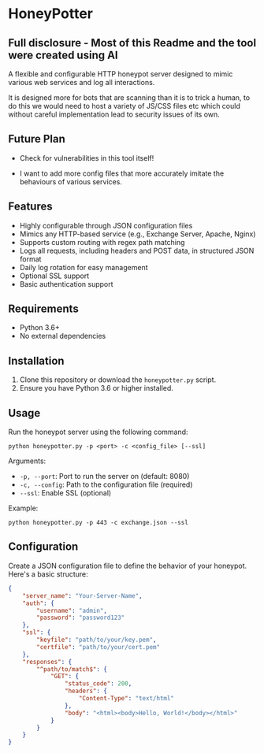 # HoneyPotter

##  Full disclosure - Most of this Readme and the tool were created using AI

A flexible and configurable HTTP honeypot server designed to mimic various web services and log all interactions. 

It is designed more for bots that are scanning than it is to trick a human, to do this we would need to host a variety of JS/CSS files etc which could without careful implementation lead to security issues of its own.

## Future Plan

- Check for vulnerabilities in this tool itself! 

- I want to add more config files that more accurately imitate the behaviours of various services. 

## Features

- Highly configurable through JSON configuration files
- Mimics any HTTP-based service (e.g., Exchange Server, Apache, Nginx)
- Supports custom routing with regex path matching
- Logs all requests, including headers and POST data, in structured JSON format
- Daily log rotation for easy management
- Optional SSL support
- Basic authentication support

## Requirements

- Python 3.6+
- No external dependencies

## Installation

1. Clone this repository or download the `honeypotter.py` script.
2. Ensure you have Python 3.6 or higher installed.

## Usage

Run the honeypot server using the following command:

```
python honeypotter.py -p <port> -c <config_file> [--ssl]
```

Arguments:

- `-p, --port`: Port to run the server on (default: 8080)
- `-c, --config`: Path to the configuration file (required)
- `--ssl`: Enable SSL (optional)

Example:

```
python honeypotter.py -p 443 -c exchange.json --ssl
```

## Configuration

Create a JSON configuration file to define the behavior of your honeypot. Here's a basic structure:

```json
{
    "server_name": "Your-Server-Name",
    "auth": {
        "username": "admin",
        "password": "password123"
    },
    "ssl": {
        "keyfile": "path/to/your/key.pem",
        "certfile": "path/to/your/cert.pem"
    },
    "responses": {
        "^path/to/match$": {
            "GET": {
                "status_code": 200,
                "headers": {
                    "Content-Type": "text/html"
                },
                "body": "<html><body>Hello, World!</body></html>"
            }
        }
    }
}
